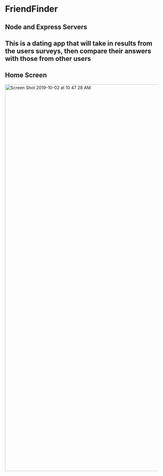 # FriendFinder

## Node and Express Servers

## This is a dating app that will take in results from the users surveys, then compare their answers with those from other users

## Home Screen

<img width="1270" alt="Screen Shot 2019-10-02 at 10 47 28 AM" src="https://user-images.githubusercontent.com/46546551/66056176-bb820100-e504-11e9-9691-046b91f806d2.png">
